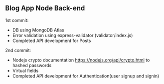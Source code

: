 ## Blog App Node Back-end

1st commit:
- DB using MongoDB Atlas
- Error validation using express-validator (validator/index.js)
- Completed API development for Posts

2nd commit:
- Nodejs crypto documentation https://nodejs.org/api/crypto.html to hashed passwords
- Virtual fields
- Completed API development for Authentication(user signup and signin)